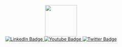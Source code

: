 <div id="header" align="center">
  <img src="https://media.giphy.com/media/v1.Y2lkPTc5MGI3NjExemFiemZlYTVsdjBvamVxZm53OGxmcnNxN3Qyb2NsZzY4bjU1aGt6aiZlcD12MV9pbnRlcm5hbF9naWZfYnlfaWQmY3Q9Zw/MdA16VIoXKKxNE8Stk/giphy.gif" width="100"/>
</div>
<div id="badges" align="center">
  <a href="https://www.linkedin.com/in/amir-rezaei-tehranuniversity">
    <img src="[https://img.shields.io/badge/LinkedIn-blue?style=for-the-badge&logo=linkedin&logoColor=white](https://img.shields.io/badge/https%3A%2F%2Fwww.linkedin.com%2Fin%2Famir-rezaei-tehranuniversity?style=for-the-badge&logo=Linkedin&logoColor=%230A66C2&label=LinkedIn&color=white)" alt="LinkedIn Badge"/>
  </a>
  <a href="your-youtube-URL">
    <img src="https://img.shields.io/badge/YouTube-red?style=for-the-badge&logo=youtube&logoColor=white" alt="Youtube Badge"/>
  </a>
  <a href="your-twitter-URL">
    <img src="https://img.shields.io/badge/Twitter-blue?style=for-the-badge&logo=twitter&logoColor=white" alt="Twitter Badge"/>
  </a>
</div>
